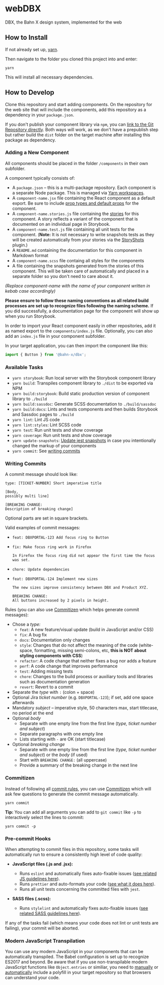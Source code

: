 # webDBX

DBX, the Bahn X design system, implemented for the web

## How to Install

If not already set up, [yarn](https://yarnpkg.com/en/docs/install).

Then navigate to the folder you cloned this project into and enter:

```shell
yarn
```

This will install all necessary dependencies.

## How to Develop

Clone this repository and start adding components. On the repository for the web site that will include the components, add this repository as a dependency in your `package.json`.

If you don't publish your component library via `npm`, you can [link to the Git Repository directly](https://docs.npmjs.com/files/package.json#git-urls-as-dependencies). Both ways will work, as we don't have a prepublish step but rather build the `dist` folder on the target machine after installing this package as dependency.

### Adding a New Component

All components should be placed in the folder `/components` in their own subfolder.

A component typically consists of:

- A `package.json` – this is a multi-package repository. Each component is a separate Node package. This is managed via [Yarn workspaces](https://yarnpkg.com/en/docs/workspaces).
- A `component-name.jsx` file containing the React component as a default export. Be sure to include [prop types and default props](https://reactjs.org/docs/typechecking-with-proptypes.html) for the component.
- A `component-name.stories.js` file containing the [stories](https://storybook.js.org/basics/writing-stories/) for this component. A story reflects a variant of the component that is documented on an individual page in Storybook.
- A `component-name.test.js` file containing all unit tests for the component. (**Note:** It is not necessary to write snapshots tests as they will be created automatically from your stories via the [StoryShots](https://github.com/storybooks/storybook/tree/master/addons/storyshots/storyshots-core) plugin.)
- A `README.md` containing the documentation for this component in Markdown format
- A `component-name.scss` file containg all styles for the components
- A file containing the snapshots generated from the stories of this component. This will be taken care of automatically and placed in a separate folder so you don't need to care about it.

_(Replace component-name with the name of your component written in kebab case accordingly)_

**Please ensure to follow these naming conventions as all related build processes are set up to recognize files following the naming scheme.** If you did successfully, a documentation page for the component will show up when you run Storybook.

In order to import your React component easily in other repositories, add it as named export to the `components/index.js` file. Optionally, you can also add an `index.js` file in your component subfolder.

In your target application, you can then import the component like this:

```javascript
import { Button } from '@bahn-x/dbx';
```

### Available Tasks

- `yarn storybook`: Run local server with the Storybook component library
- `yarn build`: Transpiles component library to `./dist` to be exported via NPM
- `yarn build:storybook`: Build static production version of component library to `./build`
- `yarn build:sassdoc`: Generate SCSS documentation to `./build/sassdoc`
- `yarn build:docs`: Lints and tests components and then builds Storybook and Sassdoc pages to `./build`
- `yarn lint`: Lint JS code
- `yarn lint:styles`: Lint SCSS code
- `yarn test`: Run unit tests and show coverage
- `yarn coverage`: Run unit tests and show coverage
- `yarn update-snapshots`: [Update jest snapshots](https://facebook.github.io/jest/docs/en/snapshot-testing.html) in case you intentionally changed the markup of your components
- `yarn commit`: See [writing commits](#writing-commits)

### Writing Commits

A commit message should look like:

```
type: [TICKET-NUMBER] Short imperative title

[Body,
possibly multi line]

[BREAKING CHANGE:
Description of breaking change]
```

Optional parts are set in square brackets.

Valid examples of commit messages:

- ```
  feat: DBXPORTAL-123 Add focus ring to Button
  ```
- ```
  fix: Make focus ring work in Firefox

  In Firefox the focus ring did not appear the first time the focus was set.
  ```

- ```
  chore: Update dependencies
  ```
- ```
  feat: DBXPORTAL-124 Implement new sizes

  The new sizes improve consistency between DBX and Product XYZ.

  BREAKING CHANGE:
  All buttons increased by 2 pixels in height.
  ```

Rules (you can also use [Commitizen](#commitizen) which helps generate commit messages):

- Chose a _type:_
  - `feat`: A new feature/visual update (build in JavaScript and/or CSS)
  - `fix`: A bug fix
  - `docs`: Documentation only changes
  - `style`: Changes that do not affect the meaning of the code (white-space, formatting, missing semi-colons, etc, **this is NOT about styling components with CSS**)
  - `refactor`: A code change that neither fixes a bug nor adds a feature
  - `perf`: A code change that improves performance
  - `test`: Adding missing tests
  - `chore`: Changes to the build process or auxiliary tools and libraries such as documentation generation
  - `revert`: Revert to a commit
- Separate the _type_ with `:` (colon + space)
- Optional Jira _ticket number_ (e.g. `DBXPORTAL-123`); if set, add one space afterwards
- Mandatory _subject_ – imperative style, 50 characters max, start titlecase, no period at the end
- Optional _body_
  - Separate with one empty line from the first line (_type, ticket number and subject_)
  - Separate paragraphs with one empty line
  - Lists starting with `-` are OK (start titlecase)
- Optional _breaking change_
  - Separate with one empty line from the first line (_type, ticket number and subject_) or the _body_ (if used)
  - Start with `BREAKING CHANGE:` (all uppercase)
  - Provide a summary of the breaking change in the next line

### Commitizen

Instead of following all [commit rules](#writing-commits), you can use [Commitizen] which will ask few questions to generate the commit message automatically.

```shell
yarn commit
```

**Tip:** You can add all arguments you can add to `git commit` like `-p` to interactively select the lines to commit:

```shell
yarn commit -p
```

[commitizen]: https://github.com/commitizen/cz-cli

### Pre-commit Hooks

When attempting to commit files in this repository, some tasks will automatically run to ensure a consistently high level of code quality:

- **JavaScript files (.js and .jsx):**

  - Runs `eslint` and automatically fixes auto-fixable issues ([see related JS guidelines here](https://github.com/airbnb/javascript)).
  - Runs `prettier` and auto-formats your code ([see what it does here](https://github.com/prettier/prettier)).
  - Runs all unit tests concerning the committed files with `jest`.

- **SASS files (.scss):**
  - Runs `stylelint` and automatically fixes auto-fixable issues ([see related SASS guidelines here](https://sass-guidelin.es/)).

If any of the tasks fail (which means your code does not lint or unit tests are failing), your commit will be aborted.

### Modern JavaScript Transpilation

You can use any modern JavaScript in your components that can be automatically transpiled. The Babel configuration is set up to recognize ES2017 and beyond. Be aware that if you use non-transpilable modern JavaScript functions like `Object.entries` or similiar, you need to [manually](https://github.com/babel/babel/tree/master/packages/babel-polyfill) or [automatically](https://polyfill.io/v2/docs/) include a polyfill in your target repository so that browsers can understand your code.
